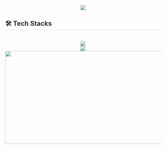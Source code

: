 <div align= "center">
    <img src="https://capsule-render.vercel.app/api?type=waving&color=0:fdfced,100:bcec9c&height=120&text=Jeongmin's%20GitHub&animation=fadeIn&fontColor=000000&fontSize=70" />
    </div>
    <div style="text-align: left;">
    <h2 style="border-bottom: 1px solid #d8dee4; color: #282d33;"> 🛠️ Tech Stacks </h2> <br> 
    <div  align= "center"> <img src="https://img.shields.io/badge/Java-007396?style=for-the-badge&logo=Java&logoColor=white">
          </div>
    </div>
    


<div align= "center"> 
  <a href="https://solved.ac/dhk086512">
    <img src="http://mazassumnida.wtf/api/v2/generate_badge?boj=prnmj" />
  </a>
</div>
<a href="https://www.gitanimals.org/en_US?utm_medium=image&utm_source=widmin77&utm_content=farm">
<img
  src="https://render.gitanimals.org/farms/widmin77"
  width="600"
  height="300"
/>
</a>
